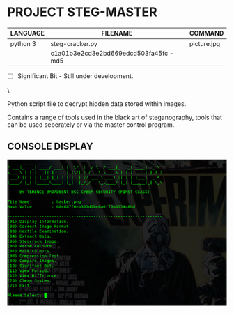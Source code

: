 # PROJECT STEG-MASTER

| LANGUAGE | FILENAME | COMMAND |
|--------|----|-----|
|python 3|steg-cracker.py|picture.jpg
||c1a01b3e2cd3e2bd669edcd503fa45fc - md5||

- [ ] Significant Bit - Still under development.

\\

Python script file to decrypt hidden data stored within images.

Contains a range of tools used in the black art of steganography, tools that can be used seperately or via the master control program.

## CONSOLE DISPLAY
![Screenshot](picture4.png) 

